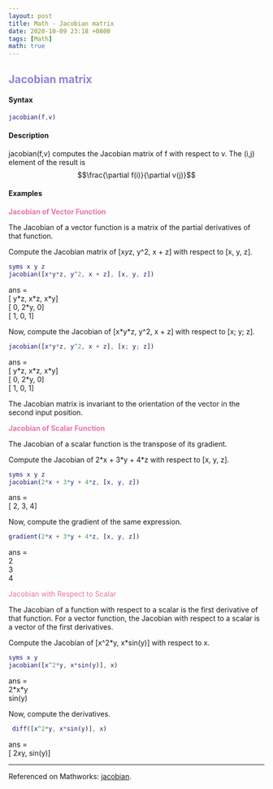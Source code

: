 ```yaml
---
layout: post
title: Math - Jacobian matrix
date: 2020-10-09 23:18 +0800
tags: [Math]
math: true
---
```


<!-- Global site tag (gtag.js) - Google Analytics -->
  <script async src="https://www.googletagmanager.com/gtag/js?id=G-TG0XJZG53F"></script>
  <script>
    window.dataLayer = window.dataLayer || [];
    function gtag(){dataLayer.push(arguments);}
    gtag('js', new Date());

    gtag('config', 'G-TG0XJZG53F');
  </script>

  <style TYPE="text/css">code.has-jax {font: inherit; font-size: 100%; background: inherit; border: inherit;}</style><script type="text/x-mathjax-config">
  MathJax.Hub.Config({
      tex2jax: {
          inlineMath: [['$','$'], ['\\(','\\)']],
          displayMath: [ ['$$','$$'], ["\\[","\\]"] ],
          skipTags: ['script', 'noscript', 'style', 'textarea', 'pre'] // removed 'code' entry
      }});
  MathJax.Hub.Queue(function() {
      var all = MathJax.Hub.getAllJax(), i;
      for(i = 0; i < all.length; i += 1) {
          all[i].SourceElement().parentNode.className += ' has-jax';
      }});
  </script><script type="text/javascript" src="https://cdnjs.cloudflare.com/ajax/libs/mathjax/2.7.4/MathJax.js?config=TeX-AMS_HTML-full"></script>  

## <font color= 977FD7> Jacobian matrix</font>

#### Syntax
```matlab
jacobian(f,v)
```

#### Description
jacobian(f,v) computes the Jacobian matrix of f with respect to v. The (i,j) element of the result is $$\frac{\partial f(i)}{\partial v(j)}$$

#### Examples
**<font color= E675A7> Jacobian of Vector Function</font>**

The Jacobian of a vector function is a matrix of the partial derivatives of that function.

Compute the Jacobian matrix of [x*y*z, y^2, x + z] with respect to [x, y, z].

```matlab
syms x y z
jacobian([x*y*z, y^2, x + z], [x, y, z])
```
ans =\
[ y\*z, x\*z, x\*y]\
[   0, 2\*y,   0]\
[   1,   0,   1]

Now, compute the Jacobian of [x\*y\*z, y^2, x + z] with respect to [x; y; z].

```matlab
jacobian([x*y*z, y^2, x + z], [x; y; z])
```
ans =\
[ y\*z, x\*z, x\*y]\
[   0, 2\*y,   0]\
[   1,   0,   1]

The Jacobian matrix is invariant to the orientation of the vector in the second input position.

**<font color= E675A7> Jacobian of Scalar Function</font>**

The Jacobian of a scalar function is the transpose of its gradient.

Compute the Jacobian of 2\*x + 3\*y + 4\*z with respect to [x, y, z].

```matlab
syms x y z
jacobian(2*x + 3*y + 4*z, [x, y, z])
```
ans =\
[ 2, 3, 4]

Now, compute the gradient of the same expression.

```matlab
gradient(2*x + 3*y + 4*z, [x, y, z])
```

ans =\
2\
3\
4


<font color= E675A7> Jacobian with Respect to Scalar</font>

The Jacobian of a function with respect to a scalar is the first derivative of that function. For a vector function, the Jacobian with respect to a scalar is a vector of the first derivatives.

Compute the Jacobian of [x^2\*y, x\*sin(y)] with respect to x.

 ```matlab
 syms x y
 jacobian([x^2*y, x*sin(y)], x)
 ```

 ans =\
  2\*x\*y\
  sin(y)

 Now, compute the derivatives.

```matlab
 diff([x^2*y, x*sin(y)], x)
```
 ans =\
 [ 2*x*y, sin(y)]



-----------------------------------------
Referenced on Mathworks: <a href="https://www.mathworks.com/help/symbolic/jacobian.html">jacobian</a>.

